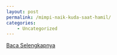 ```yaml
---
layout: post
permalink: /mimpi-naik-kuda-saat-hamil/
categories:
    - Uncategorized
---
```


[Baca Selengkapnya](/10)
